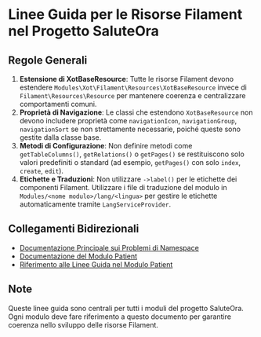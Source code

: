# Linee Guida per le Risorse Filament nel Progetto SaluteOra

## Regole Generali

1. **Estensione di XotBaseResource**: Tutte le risorse Filament devono estendere `Modules\Xot\Filament\Resources\XotBaseResource` invece di `Filament\Resources\Resource` per mantenere coerenza e centralizzare comportamenti comuni.
2. **Proprietà di Navigazione**: Le classi che estendono `XotBaseResource` non devono includere proprietà come `navigationIcon`, `navigationGroup`, `navigationSort` se non strettamente necessarie, poiché queste sono gestite dalla classe base.
3. **Metodi di Configurazione**: Non definire metodi come `getTableColumns()`, `getRelations()` o `getPages()` se restituiscono solo valori predefiniti o standard (ad esempio, `getPages()` con solo `index`, `create`, `edit`).
4. **Etichette e Traduzioni**: Non utilizzare `->label()` per le etichette dei componenti Filament. Utilizzare i file di traduzione del modulo in `Modules/<nome modulo>/lang/<lingua>` per gestire le etichette automaticamente tramite `LangServiceProvider`.

## Collegamenti Bidirezionali

- [Documentazione Principale sui Problemi di Namespace](../../../../docs/references/namespace-issues.md)
- [Documentazione del Modulo Patient](../Patient/docs/errors/undefined-type-pending.md)
- [Riferimento alle Linee Guida nel Modulo Patient](../Patient/docs/references/filament-guidelines-link.md)

## Note

Queste linee guida sono centrali per tutti i moduli del progetto SaluteOra. Ogni modulo deve fare riferimento a questo documento per garantire coerenza nello sviluppo delle risorse Filament.
